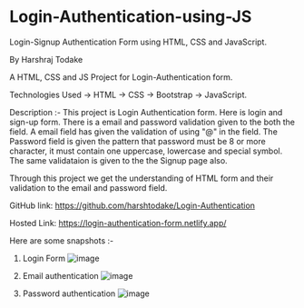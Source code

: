 # Login-Authentication-using-JS
Login-Signup Authentication Form using HTML, CSS and JavaScript.

By Harshraj Todake

A HTML, CSS and JS Project for Login-Authentication form.

Technologies Used -> HTML -> CSS -> Bootstrap -> JavaScript.

Description :- This project is Login Authentication form. Here is login and sign-up form. There is a email and password validation given to the both the field. A email field has given the validation of using "@" in the field. The Password field is given the pattern that password must be 8 or more character, it must contain one uppercase, lowercase and special symbol. The same validataion is given to the the Signup page also.

Through this project we get the understanding of HTML form and their validation to the email and password field.

GitHub link: https://github.com/harshtodake/Login-Authentication

Hosted Link: https://login-authentication-form.netlify.app/

Here are some snapshots
:- 

1. Login Form
![image](https://user-images.githubusercontent.com/83589184/138219139-7d5fac12-e8a3-4aad-9172-a455c17de487.png)

2. Email authentication
![image](https://user-images.githubusercontent.com/83589184/138219169-aa1ff1db-f3d3-4df0-b662-0a3d71b471c0.png)

3. Password authentication
![image](https://user-images.githubusercontent.com/83589184/138219442-e02689fb-e843-457c-8363-7a22a30da36f.png)





